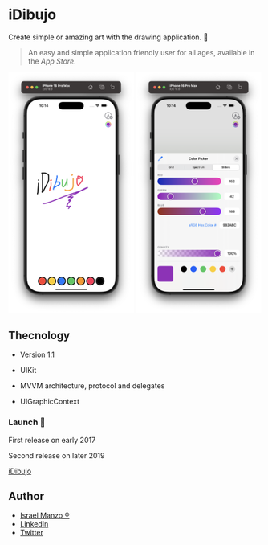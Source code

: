 # iDibujo
Create simple or amazing art with the drawing application. :iphone:

> An easy and simple application friendly user for all ages, available in the _App Store_.

<p align="center">
<img src="/img/One.png" width="250"> <img src="/img/Two.png" width="250">
</p>

## Thecnology

- Version 1.1

- UIKit

- MVVM architecture, protocol and delegates

- UIGraphicContext

### Launch :rocket:
First release on early 2017

Second release on later 2019

[iDibujo](https://apps.apple.com/us/app/idibujo/id1237783038)

## Author
-  [Israel Manzo ®](http://israelmanzo.com)
- [LinkedIn](https://www.linkedin.com/in/israel-manzo/) 
- [Twitter](https://twitter.com/israman30)
